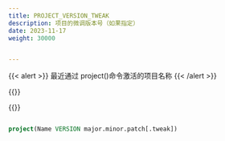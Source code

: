 ```yaml
---
title: PROJECT_VERSION_TWEAK
description: 项目的微调版本号（如果指定）
date: 2023-11-17
weight: 30000


---
```

<style>
th, td {
  border: 1px solid rgb(190, 190, 190);
}
</style>
{{< alert >}}
最近通过 project()命令激活的项目名称
{{< /alert >}}


{{<alert>}}

{{</alert>}}

```cmake

project(Name VERSION major.minor.patch[.tweak])

```


